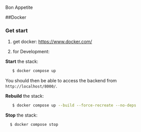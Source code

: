 Bon Appetite

##Docker
### Get start
1. get docker:  https://www.docker.com/

2. for Development:

**Start** the stack:

```sh
   $ docker compose up
```

You should then be able to access the backend from `http://localhost/8000/`.

**Rebuild** the stack:

```sh
   $ docker compose up --build --force-recreate --no-deps
```

**Stop** the stack:

```sh
  $ docker compose stop
```
